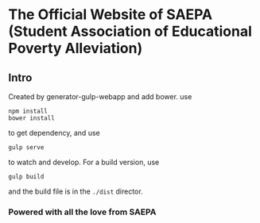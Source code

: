# The Official Website of SAEPA (Student Association of Educational Poverty Alleviation)

## Intro
Created by generator-gulp-webapp and add bower.
use
```
npm install
bower install
```

to get dependency, and use
```
gulp serve
```

to watch and develop. For a build version, use
```
gulp build
```

and the build file is in the `./dist` director.

### Powered with all the love from SAEPA
